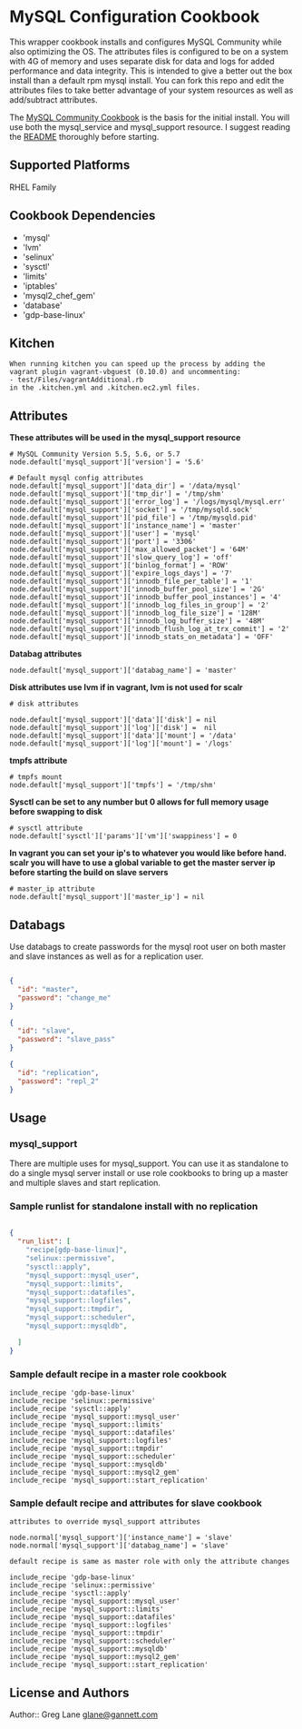 # MySQL Configuration Cookbook

This wrapper cookbook installs and configures MySQL Community while also optimizing the OS.
The attributes files is configured to be on a system with 4G of memory and uses separate disk for
data and logs for added performance and data integrity. This is intended to give a better out the box
install than a default rpm mysql install. You can fork this repo and edit the attributes files to take
better advantage of your system resources as well as add/subtract attributes.

The [MySQL Community Cookbook](https://github.com/chef-cookbooks/mysql) is the basis for the initial install.
You will use both the mysql_service and mysql_support resource. I suggest reading the [README](https://github.com/chef-cookbooks/mysql/blob/master/README.md) thoroughly before starting.

## Supported Platforms

RHEL Family

## Cookbook Dependencies

- 'mysql'
- 'lvm'
- 'selinux'
- 'sysctl'
- 'limits'
- 'iptables'
- 'mysql2_chef_gem'
- 'database'
- 'gdp-base-linux'

## Kitchen
```
When running kitchen you can speed up the process by adding the vagrant plugin vagrant-vbguest (0.10.0) and uncommenting:
- test/Files/vagrantAdditional.rb 
in the .kitchen.yml and .kitchen.ec2.yml files.
```

## Attributes

**These attributes will be used in the mysql_support resource**
```
# MySQL Community Version 5.5, 5.6, or 5.7
node.default['mysql_support']['version'] = '5.6'
```
```
# Default mysql config attributes
node.default['mysql_support']['data_dir'] = '/data/mysql'
node.default['mysql_support']['tmp_dir'] = '/tmp/shm'
node.default['mysql_support']['error_log'] = '/logs/mysql/mysql.err'
node.default['mysql_support']['socket'] = '/tmp/mysqld.sock'
node.default['mysql_support']['pid_file'] = '/tmp/mysqld.pid'
node.default['mysql_support']['instance_name'] = 'master'
node.default['mysql_support']['user'] = 'mysql'
node.default['mysql_support']['port'] = '3306'
node.default['mysql_support']['max_allowed_packet'] = '64M'
node.default['mysql_support']['slow_query_log'] = 'off'
node.default['mysql_support']['binlog_format'] = 'ROW'
node.default['mysql_support']['expire_logs_days'] = '7'
node.default['mysql_support']['innodb_file_per_table'] = '1'
node.default['mysql_support']['innodb_buffer_pool_size'] = '2G'
node.default['mysql_support']['innodb_buffer_pool_instances'] = '4'
node.default['mysql_support']['innodb_log_files_in_group'] = '2'
node.default['mysql_support']['innodb_log_file_size'] = '128M'
node.default['mysql_support']['innodb_log_buffer_size'] = '48M'
node.default['mysql_support']['innodb_flush_log_at_trx_commit'] = '2'
node.default['mysql_support']['innodb_stats_on_metadata'] = 'OFF'
```
**Databag attributes**
```
node.default['mysql_support']['databag_name'] = 'master'
```
**Disk attributes use lvm if in vagrant, lvm is not used for scalr**
```
# disk attributes

node.default['mysql_support']['data']['disk'] = nil
node.default['mysql_support']['log']['disk'] =  nil
node.default['mysql_support']['data']['mount'] = '/data'
node.default['mysql_support']['log']['mount'] = '/logs'
```
**tmpfs attribute**
```
# tmpfs mount
node.default['mysql_support']['tmpfs'] = '/tmp/shm'
```
**Sysctl can be set to any number but 0 allows for full memory usage before swapping to disk**
```
# sysctl attribute
node.default['sysctl']['params']['vm']['swappiness'] = 0
```
**In vagrant you can set your ip's to whatever you would like before hand. scalr you will have to use a global variable
to get the master server ip before starting the build on slave servers**
```
# master_ip attribute
node.default['mysql_support']['master_ip'] = nil
```

## Databags

Use databags to create passwords for the mysql root user on both master and slave instances as well as for a replication user.

```json

{
  "id": "master",
  "password": "change_me"
}

{
  "id": "slave",
  "password": "slave_pass"
}

{
  "id": "replication",
  "password": "repl_2"
}
```

## Usage

### mysql_support

There are multiple uses for mysql_support. You can use it as standalone to do a single mysql server install or use role cookbooks
to bring up a master and multiple slaves and start replication.

### Sample runlist for standalone install with no replication

```json

{
  "run_list": [
    "recipe[gdp-base-linux]",
    "selinux::permissive",
    "sysctl::apply",
    "mysql_support::mysql_user",
    "mysql_support::limits",
    "mysql_support::datafiles",
    "mysql_support::logfiles",
    "mysql_support::tmpdir",
    "mysql_support::scheduler",
    "mysql_support::mysqldb",

  ]
}
```
### Sample default recipe in a master role cookbook

```
include_recipe 'gdp-base-linux'
include_recipe 'selinux::permissive'
include_recipe 'sysctl::apply'
include_recipe 'mysql_support::mysql_user'
include_recipe 'mysql_support::limits'
include_recipe 'mysql_support::datafiles'
include_recipe 'mysql_support::logfiles'
include_recipe 'mysql_support::tmpdir'
include_recipe 'mysql_support::scheduler'
include_recipe 'mysql_support::mysqldb'
include_recipe 'mysql_support::mysql2_gem'
include_recipe 'mysql_support::start_replication'
```
### Sample default recipe and attributes for slave cookbook

```
attributes to override mysql_support attributes 

node.normal['mysql_support']['instance_name'] = 'slave'
node.normal['mysql_support']['databag_name'] = 'slave'

default recipe is same as master role with only the attribute changes

include_recipe 'gdp-base-linux'
include_recipe 'selinux::permissive'
include_recipe 'sysctl::apply'
include_recipe 'mysql_support::mysql_user'
include_recipe 'mysql_support::limits'
include_recipe 'mysql_support::datafiles'
include_recipe 'mysql_support::logfiles'
include_recipe 'mysql_support::tmpdir'
include_recipe 'mysql_support::scheduler'
include_recipe 'mysql_support::mysqldb'
include_recipe 'mysql_support::mysql2_gem'
include_recipe 'mysql_support::start_replication'
```

## License and Authors

Author:: Greg Lane glane@gannett.com
